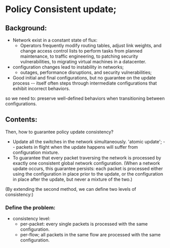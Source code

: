 # Policy Consistent update;

## Background:
* Network exist in a constant state of flux:
  - Operators frequently modify routing tables, adjust link weights, and change access control lists to perform tasks from planned maintenance, to traffic engineering, to patching security vulnerabilities, to migrating virtual machines in a datacenter.
* configuration changes lead to instability in networks;
  - outages, performance disruptions, and security
vulnerabilities;
* Good initial and final configurations, but no guarantee on the update process -- itself often steps through intermediate configurations that exhibit incorrect behaviors.

so we need to: preserve well-defined behaviors when transitioning between configurations.

## Contents:
Then, how to guarantee policy update consistency?

* Update all the switches in the network simultaneously. 'atomic update'; -- packets in flight when the update happens will suffer from configuration mixture.
* To guarantee that every packet traversing the network is processed by exactly one consistent global network configuration.
(When a network update occurs, this guarantee persists: each packet is processed either using the configuration in place prior to the update, or the configuration in place after the update, but never a mixture of the two.)

(By extending the second method, we can define two levels of consistency:)
### Define the problem:
* consistency level:
  - per-packet: every single packets is processed with the same configuration.
  - per-flow; all packets in the same flow are processed with the same configuration.
